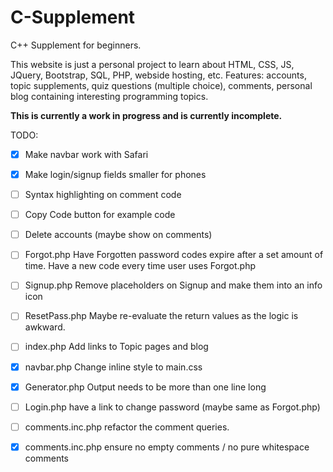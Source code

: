 # C-Supplement

C++ Supplement for beginners.

This website is just a personal project to learn about HTML, CSS, JS, JQuery, Bootstrap, SQL, PHP, webside hosting, etc.
Features: accounts, topic supplements, quiz questions (multiple choice), comments, personal blog containing interesting programming topics.

**This is currently a work in progress and is currently incomplete.**

TODO:

- [x] Make navbar work with Safari

- [x] Make login/signup fields smaller for phones

- [ ] Syntax highlighting on comment code

- [ ] Copy Code button for example code

- [ ] Delete accounts (maybe show on comments)

- [ ] Forgot.php Have Forgotten password codes expire after a set amount of time. Have a new code every time user uses Forgot.php

- [ ] Signup.php Remove placeholders on Signup and make them into an info icon

- [ ] ResetPass.php Maybe re-evaluate the return values as the logic is awkward.

- [ ] index.php Add links to Topic pages and blog

- [x] navbar.php Change inline style to main.css

- [x] Generator.php Output needs to be more than one line long

- [ ] Login.php have a link to change password (maybe same as Forgot.php)

- [ ] comments.inc.php refactor the comment queries.

- [x] comments.inc.php ensure no empty comments / no pure whitespace comments
